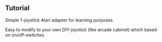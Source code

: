 ## Tutorial

Simple 1-joystick Atari adapter for learning purposes.

Easy to modify to your own DIY-joystick (like arcade cabinet) which based on on/off-switches.
